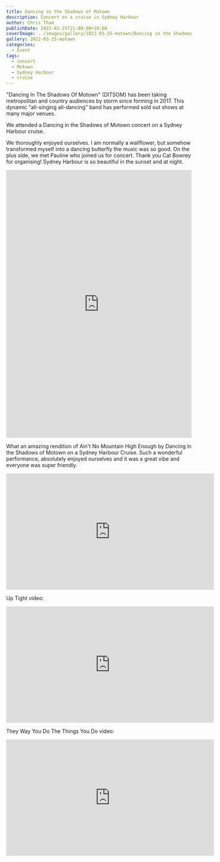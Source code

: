 ```yaml
---
title: Dancing in the Shadows of Motown
description: Concert on a cruise in Sydney Harbour
author: Chris Tham
publishDate: 2022-03-25T21:00:00+10:00
coverImage: ../images/gallery/2022-03-25-motown/Dancing in the Shadows of Motown (32).jpeg
gallery: 2022-03-25-motown
categories:
  - Event
tags:
  - concert
  - Motown
  - Sydney Harbour
  - cruise
---
```


"Dancing In The Shadows Of Motown" (DITSOM) has been taking metropolitan and country audiences by storm since forming in 2017. This dynamic "all-singing all-dancing" band has performed sold out shows at many major venues.

We attended a Dancing in the Shadows of Motown concert on a Sydney Harbour cruise.

We thoroughly enjoyed ourselves. I am normally a wallflower, but somehow transformed myself into a dancing butterfly the music was so good. On the plus side, we met Pauline who joined us for concert. Thank you Cat Bowrey for organising! Sydney Harbour is so beautiful in the sunset and at night.

<iframe src="https://www.facebook.com/plugins/post.php?href=https%3A%2F%2Fwww.facebook.com%2Fchris1.tham%2Fposts%2Fpfbid02uFUkobGP4RJMdXM7KJ7tsUgk7tL4nRzBkKyqE54nHCwwpmqFBnmgT1gdBoiBkz2Fl&show_text=true&width=500" width="500" height="723" style="border:none;overflow:hidden" scrolling="no" frameborder="0" allowfullscreen="true" allow="autoplay; clipboard-write; encrypted-media; picture-in-picture; web-share"></iframe>

What an amazing rendition of Ain't No Mountain High Enough by Dancing in the Shadows of Motown on a Sydney Harbour Cruise. Such a wonderful performance, absolutely enjoyed ourselves and it was a great vibe and everyone was super friendly.

<iframe src="https://www.facebook.com/plugins/video.php?height=314&href=https%3A%2F%2Fwww.facebook.com%2Fchris1.tham%2Fvideos%2F685110875873809%2F&show_text=false&width=560&t=0" width="560" height="314" style="border:none;overflow:hidden" scrolling="no" frameborder="0" allowfullscreen="true" allow="autoplay; clipboard-write; encrypted-media; picture-in-picture; web-share" allowFullScreen="true"></iframe>

Up Tight video:

<iframe src="https://www.facebook.com/plugins/video.php?height=314&href=https%3A%2F%2Fwww.facebook.com%2Fchris1.tham%2Fvideos%2F2530106437119568%2F&show_text=false&width=560&t=0" width="560" height="314" style="border:none;overflow:hidden" scrolling="no" frameborder="0" allowfullscreen="true" allow="autoplay; clipboard-write; encrypted-media; picture-in-picture; web-share" allowFullScreen="true"></iframe>

They Way You Do The Things You Do video:

<iframe src="https://www.facebook.com/plugins/video.php?height=314&href=https%3A%2F%2Fwww.facebook.com%2Fchris1.tham%2Fvideos%2F1116622175766923%2F&show_text=false&width=560&t=0" width="560" height="314" style="border:none;overflow:hidden" scrolling="no" frameborder="0" allowfullscreen="true" allow="autoplay; clipboard-write; encrypted-media; picture-in-picture; web-share" allowFullScreen="true"></iframe>